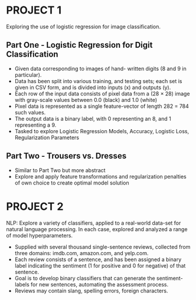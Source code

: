 # PROJECT 1 
Exploring the use of logistic regression for image classification.

## Part One - Logistic Regression for Digit Classification
- Given data corresponding to images of hand- written digits (8 and 9 in particular). 
- Data has been split into various training, and testing sets; each set is given in CSV form, and is divided into inputs (x) and outputs (y).
- Each row of the input data consists of pixel data from a (28 × 28) image with gray-scale values between 0.0 (black) and 1.0 (white)
- Pixel data is represented as a single feature-vector of length 282 = 784 such values. 
- The output data is a binary label, with 0 representing an 8, and 1 representing a 9.
- Tasked to explore Logistic Regression Models, Accuracy, Logistic Loss, Regularization Parameters

## Part Two - Trousers vs. Dresses
- Similar to Part Two but more abstract
- Explore and apply feature transformations and regularization penalties of own choice to create optimal model solution

# PROJECT 2 
NLP: Explore a variety of classifiers, applied to a real-world data-set for natural language processing. In each case, explored and analyzed a range of model hyperparameters.

- Supplied with several thousand single-sentence reviews, collected from three domains: imdb.com, amazon.com, and yelp.com. 
- Each review consists of a sentence, and has been assigned a binary label indicating the sentiment (1 for positive and 0 for negative) of that sentence. 
- Goal is to develop binary classifiers that can generate the sentiment-labels for new sentences, automating the assessment process. 
- Reviews may contain slang, spelling errors, foreign characters.
